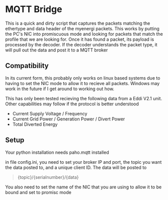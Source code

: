 # MQTT Bridge
This is a quick and dirty script that captures the packets matching the ethertype and data header of the myenergi packets. This works by putting the PC's NIC into promiscuous mode and looking for packets that match the profile that we are looking for. Once it has found a packet, its payload is processed by the decoder. If the decoder understands the packet type, it will pull out the data and post it to a MQTT broker

## Compatibility
In its current form, this probably only works on linux based systems due to having to set the NIC mode to allow it to recieve all packets. Windows may work in the future if I get around to working out how. 

This has only been tested recieving the following data from a Eddi V2.1 unit. Other capabilities may follow if the protocol is better understood
* Current Supply Voltage / Frequency
* Current Grid Power / Generation Power / Divert Power
* Total Diverted Energy


## Setup
Your python installation needs paho.mqtt installed

in file config.ini, you need to set your broker IP and port, the topic you want the data posted to, and a unique client ID. The data will be posted to 

> {topic}/{serialnumber}/{data}

You also need to set the name of the NIC that you are using to allow it to be bound and set to promisc mode
